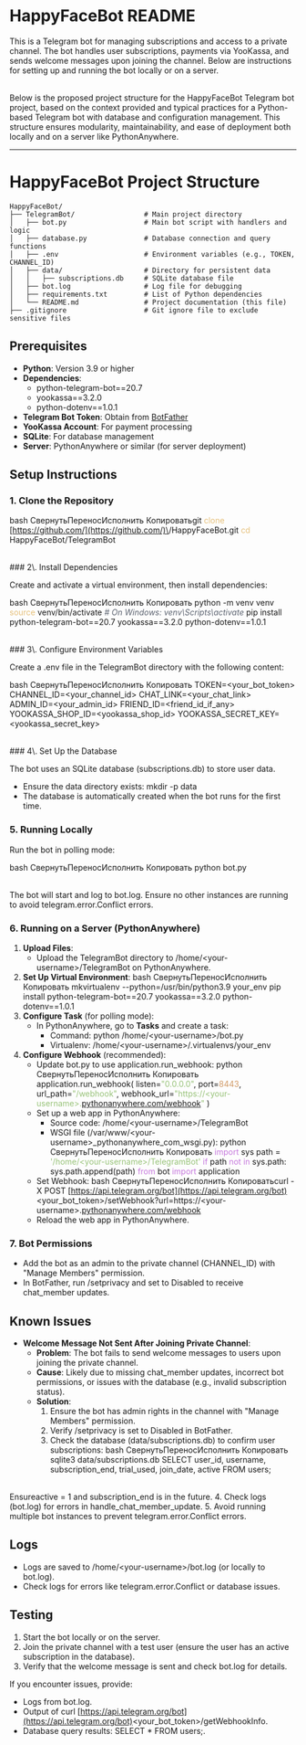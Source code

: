 # HappyFaceBot README

This is a Telegram bot for managing subscriptions and access to a private channel. The bot handles user subscriptions, payments via YooKassa, and sends welcome messages upon joining the channel. Below are instructions for setting up and running the bot locally or on a server.

<br>
Below is the proposed project structure for the HappyFaceBot Telegram bot project, based on the context provided and typical practices for a Python-based Telegram bot with database and configuration management. This structure ensures modularity, maintainability, and ease of deployment both locally and on a server like PythonAnywhere.

- - -

# HappyFaceBot Project Structure

```
HappyFaceBot/
├── TelegramBot/                 # Main project directory
│   ├── bot.py                   # Main bot script with handlers and logic
│   ├── database.py              # Database connection and query functions
│   ├── .env                     # Environment variables (e.g., TOKEN, CHANNEL_ID)
│   ├── data/                    # Directory for persistent data
│   │   ├── subscriptions.db     # SQLite database file
│   ├── bot.log                  # Log file for debugging
│   ├── requirements.txt         # List of Python dependencies
│   └── README.md                # Project documentation (this file)
├── .gitignore                   # Git ignore file to exclude sensitive files
```

## Prerequisites

* **Python**: Version 3.9 or higher
* **Dependencies**:
    * python-telegram-bot==20.7
    * yookassa==3.2.0
    * python-dotenv==1.0.1
* **Telegram Bot Token**: Obtain from [BotFather](https://t.me/BotFather)
* **YooKassa Account**: For payment processing
* **SQLite**: For database management
* **Server**: PythonAnywhere or similar (for server deployment)

## Setup Instructions

### 1\. Clone the Repository

bash
СвернутьПереносИсполнить
Копироватьgit <span class="colour" style="color: rgb(230, 192, 123);">clone</span> [https://github.com/](https://github.com/)\<your-username>/HappyFaceBot.git
<span class="colour" style="color: rgb(230, 192, 123);">cd</span> HappyFaceBot/TelegramBot

<br>
### 2\. Install Dependencies

Create and activate a virtual environment, then install dependencies:

bash
СвернутьПереносИсполнить
Копировать
python -m venv venv
<span class="colour" style="color: rgb(230, 192, 123);">source</span> venv/bin/activate <span class="colour" style="color: rgb(92, 99, 112);">*\# On Windows: venv\Scripts\activate*</span>
pip install python-telegram-bot==20.7 yookassa==3.2.0 python-dotenv==1.0.1

<br>
### 3\. Configure Environment Variables

Create a .env file in the TelegramBot directory with the following content:

bash
СвернутьПереносИсполнить
Копировать
TOKEN=<your\_bot\_token>
CHANNEL\_ID=<your\_channel\_id>
CHAT\_LINK=<your\_chat\_link>
ADMIN\_ID=<your\_admin\_id>
FRIEND\_ID=<friend\_id\_if\_any>
YOOKASSA\_SHOP\_ID=<yookassa\_shop\_id>
YOOKASSA\_SECRET\_KEY=<yookassa\_secret\_key>

<br>
### 4\. Set Up the Database

The bot uses an SQLite database (subscriptions.db) to store user data.

* Ensure the data directory exists: mkdir -p data
* The database is automatically created when the bot runs for the first time.

### 5\. Running Locally

Run the bot in polling mode:

bash
СвернутьПереносИсполнить
Копировать
python bot.py

<br>
The bot will start and log to bot.log. Ensure no other instances are running to avoid telegram.error.Conflict errors.

### 6\. Running on a Server \(PythonAnywhere\)

1. **Upload Files**:
    * Upload the TelegramBot directory to /home/\<your-username>/TelegramBot on PythonAnywhere.
2. **Set Up Virtual Environment**:
bash
СвернутьПереносИсполнить
Копировать
mkvirtualenv --python=/usr/bin/python3.9 your\_env
pip install python-telegram-bot==20.7 yookassa==3.2.0 python-dotenv==1.0.1
3. **Configure Task** (for polling mode):
    * In PythonAnywhere, go to **Tasks** and create a task:
        * Command: python /home/\<your-username>/bot.py
        * Virtualenv: /home/\<your-username>/.virtualenvs/your\_env
4. **Configure Webhook** (recommended):
    * Update bot.py to use application.run\_webhook:
    python
    СвернутьПереносИсполнить
    Копировать
    application.run\_webhook(
    listen=<span class="colour" style="color: rgb(152, 195, 121);">"0.0.0.0"</span>,
    port=<span class="colour" style="color: rgb(209, 154, 102);">8443</span>,
    url\_path=<span class="colour" style="color: rgb(152, 195, 121);">"/webhook"</span>,
    webhook\_url=<span class="colour" style="color: rgb(152, 195, 121);">"https://\<your-username>.[pythonanywhere.com/webhook](http://pythonanywhere.com/webhook)"</span>
    )
    * Set up a web app in PythonAnywhere:
        * Source code: /home/\<your-username>/TelegramBot
        * WSGI file (/var/www/\<your-username>\_pythonanywhere\_com\_wsgi.py):
        python
        СвернутьПереносИсполнить
        Копировать
        <span class="colour" style="color: rgb(198, 120, 221);">import</span> sys
        path = <span class="colour" style="color: rgb(152, 195, 121);">'/home/\<your-username>/TelegramBot'</span>
        <span class="colour" style="color: rgb(198, 120, 221);">if</span> path <span class="colour" style="color: rgb(198, 120, 221);">not</span> <span class="colour" style="color: rgb(198, 120, 221);">in</span> sys.path:
        sys.path.append(path)
        <span class="colour" style="color: rgb(198, 120, 221);">from</span> bot <span class="colour" style="color: rgb(198, 120, 221);">import</span> application
    * Set Webhook:
    bash
    СвернутьПереносИсполнить
    Копироватьcurl -X POST [https://api.telegram.org/bot](https://api.telegram.org/bot)<your\_bot\_token>/setWebhook?url=https://\<your-username>.[pythonanywhere.com/webhook](http://pythonanywhere.com/webhook)
    * Reload the web app in PythonAnywhere.

### 7\. Bot Permissions

* Add the bot as an admin to the private channel (CHANNEL\_ID) with "Manage Members" permission.
* In BotFather, run /setprivacy and set to Disabled to receive chat\_member updates.

## Known Issues

* **Welcome Message Not Sent After Joining Private Channel**:
    * **Problem**: The bot fails to send welcome messages to users upon joining the private channel.
    * **Cause**: Likely due to missing chat\_member updates, incorrect bot permissions, or issues with the database (e.g., invalid subscription status).
    * **Solution**:
        1. Ensure the bot has admin rights in the channel with "Manage Members" permission.
        2. Verify /setprivacy is set to Disabled in BotFather.
        3. Check the database (data/subscriptions.db) to confirm user subscriptions:
        bash
        СвернутьПереносИсполнить
        Копировать
        sqlite3 data/subscriptions.db
        SELECT user\_id, username, subscription\_end, trial\_used, join\_date, active FROM users;
        <br>
Ensureactive = 1 and subscription\_end is in the future.
        4. Check logs (bot.log) for errors in handle\_chat\_member\_update.
        5. Avoid running multiple bot instances to prevent telegram.error.Conflict errors.

## Logs

* Logs are saved to /home/\<your-username>/bot.log (or locally to bot.log).
* Check logs for errors like telegram.error.Conflict or database issues.

## Testing

1. Start the bot locally or on the server.
2. Join the private channel with a test user (ensure the user has an active subscription in the database).
3. Verify that the welcome message is sent and check bot.log for details.

If you encounter issues, provide:

* Logs from bot.log.
* Output of curl [https://api.telegram.org/bot](https://api.telegram.org/bot)<your\_bot\_token>/getWebhookInfo.
* Database query results: SELECT \* FROM users;.